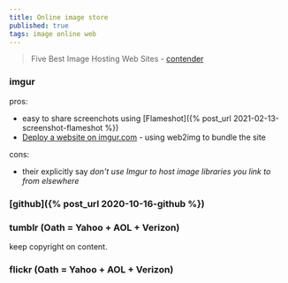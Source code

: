 ```yaml
---
title: Online image store
published: true
tags: image online web
---
```

> Five Best Image Hosting Web Sites - [contender](https://lifehacker.com/5808625/five-best-web-sites-for-image-hosting-and-photo-sharing/)

### imgur
pros:
- easy to share screenchots using [Flameshot]({% post_url 2021-02-13-screenshot-flameshot %})
- [	Deploy a website on imgur.com](https://news.ycombinator.com/item?id=28431716) - using web2img to bundle the site

cons:
- their explicitly say _don't use Imgur to host image libraries you link to from elsewhere_

### [github]({% post_url 2020-10-16-github %})

### tumblr (Oath = Yahoo + AOL + Verizon)
 keep copyright on content.
 
### flickr (Oath = Yahoo + AOL + Verizon)
